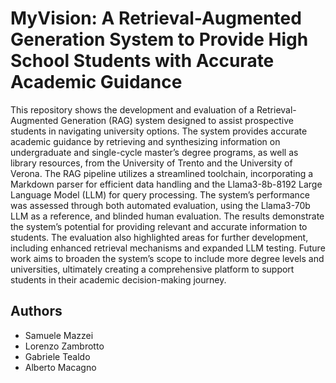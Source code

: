 ﻿# MyVision: A Retrieval-Augmented Generation System to Provide High School Students with Accurate Academic Guidance

This repository shows the development and evaluation of a Retrieval-Augmented Generation (RAG) system designed to assist prospective students in navigating university options. The system provides accurate academic guidance by retrieving and synthesizing information on undergraduate and single-cycle master’s degree programs, as well as library resources, from the University of Trento and the University of Verona. The RAG pipeline utilizes a streamlined toolchain, incorporating a Markdown parser for efficient data handling and the Llama3-8b-8192 Large Language Model (LLM) for query processing. The system’s performance was assessed through both automated evaluation, using the Llama3-70b LLM as a reference, and blinded human evaluation. The results demonstrate the system’s potential for providing relevant and accurate information to students. The evaluation also highlighted areas for further development, including enhanced retrieval mechanisms and expanded LLM testing. Future work aims to broaden the system’s scope to include more degree levels and universities, ultimately creating a comprehensive platform to support students in their academic decision-making journey.

## Authors
- Samuele Mazzei
- Lorenzo Zambrotto
- Gabriele Tealdo
- Alberto Macagno
